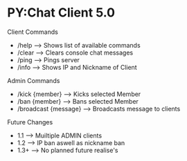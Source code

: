# PY:Chat Client 5.0

Client Commands
- /help --> Shows list of available commands
- /clear --> Clears console chat messages
- /ping --> Pings server
- /info --> Shows IP and Nickname of Client

Admin Commands
- /kick {member} --> Kicks selected Member
- /ban {member} --> Bans selected Member 
- /broadcast {message} --> Broadcasts message to clients

Future Changes
- 1.1 --> Muiltiple ADMIN clients
- 1.2 --> IP ban aswell as nickname ban
- 1.3+ --> No planned future realise's
 